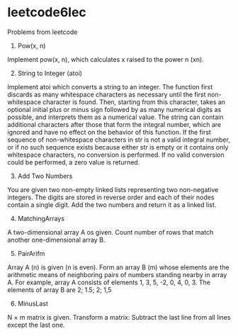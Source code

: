 # leetcode6lec
Problems from leetcode
1. Pow(x, n)

Implement pow(x, n), which calculates x raised to the power n (xn).

2. String to Integer (atoi)

Implement atoi which converts a string to an integer.
The function first discards as many whitespace characters as necessary until the first non-whitespace character is found. Then, starting from this character, takes an optional initial plus or minus sign followed by as many numerical digits as possible, and interprets them as a numerical value.
The string can contain additional characters after those that form the integral number, which are ignored and have no effect on the behavior of this function.
If the first sequence of non-whitespace characters in str is not a valid integral number, or if no such sequence exists because either str is empty or it contains only whitespace characters, no conversion is performed.
If no valid conversion could be performed, a zero value is returned.

3. Add Two Numbers

You are given two non-empty linked lists representing two non-negative integers. The digits are stored in reverse order and each of their nodes contain a single digit. Add the two numbers and return it as a linked list.

4. MatchingArrays

A two-dimensional array A os given. Count number of rows that match another one-dimensional array B.

5. PairArifm

Array A (n) is given (n is even). Form an array B (m) whose elements
are the arithmetic means of neighboring pairs of numbers standing nearby in array A. For example, array A
consists of elements 1, 3, 5, -2, 0, 4, 0, 3. The elements of array B are 2; 1.5; 2; 1,5

6. MinusLast

N × m matrix is given. Transform a matrix:
Subtract the last line from all lines except the last one.
